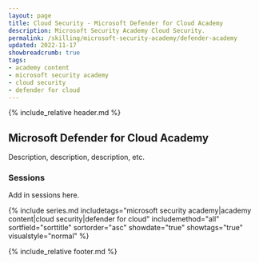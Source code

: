 ```yaml
---
layout: page
title: Cloud Security - Microsoft Defender for Cloud Academy
description: Microsoft Security Academy Cloud Security.
permalink: /skilling/microsoft-security-academy/defender-academy
updated: 2022-11-17
showbreadcrumb: true
tags: 
- academy content
- microsoft security academy
- cloud security
- defender for cloud
---
```


{% include_relative header.md %}

## Microsoft Defender for Cloud Academy
Description, description, description, etc.


### Sessions
Add in sessions here.


{% include series.md 
    includetags="microsoft security academy|academy content|cloud security|defender for cloud" includemethod="all" sortfield="sorttitle" sortorder="asc" showdate="true" showtags="true"
    visualstyle="normal"
%}

{% include_relative footer.md %}